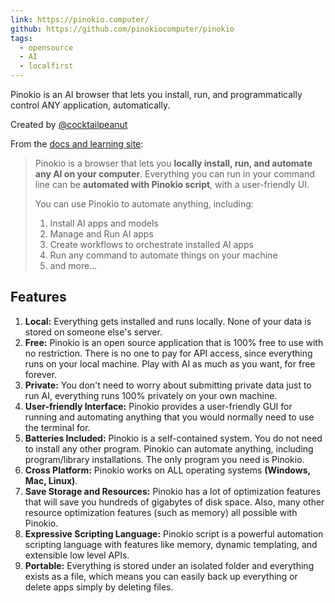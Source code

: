 ```yaml
---
link: https://pinokio.computer/
github: https://github.com/pinokiocomputer/pinokio
tags:
  - opensource
  - AI
  - localfirst
---
```

Pinokio is an AI browser that lets you install, run, and programmatically control ANY application, automatically.

Created by [@cocktailpeanut](https://x.com/cocktailpeanut)

From the [docs and learning site](https://program.pinokio.computer/#/):

> Pinokio is a browser that lets you **locally install, run, and automate any AI on your computer**. Everything you can run in your command line can be **automated with Pinokio script**, with a user-friendly UI.
> 
> You can use Pinokio to automate anything, including:
> 
> 1. Install AI apps and models
> 2. Manage and Run AI apps
> 3. Create workflows to orchestrate installed AI apps
> 4. Run any command to automate things on your machine
> 5. and more...

## Features

1. **Local:** Everything gets installed and runs locally. None of your data is stored on someone else's server.
2. **Free:** Pinokio is an open source application that is 100% free to use with no restriction. There is no one to pay for API access, since everything runs on your local machine. Play with AI as much as you want, for free forever.
3. **Private:** You don't need to worry about submitting private data just to run AI, everything runs 100% privately on your own machine.
4. **User-friendly Interface:** Pinokio provides a user-friendly GUI for running and automating anything that you would normally need to use the terminal for.
5. **Batteries Included:** Pinokio is a self-contained system. You do not need to install any other program. Pinokio can automate anything, including program/library installations. The only program you need is Pinokio.
6. **Cross Platform:** Pinokio works on ALL operating systems **(Windows, Mac, Linux)**.
7. **Save Storage and Resources:** Pinokio has a lot of optimization features that will save you hundreds of gigabytes of disk space. Also, many other resource optimization features (such as memory) all possible with Pinokio.
8. **Expressive Scripting Language:** Pinokio script is a powerful automation scripting language with features like memory, dynamic templating, and extensible low level APIs.
9. **Portable:** Everything is stored under an isolated folder and everything exists as a file, which means you can easily back up everything or delete apps simply by deleting files.